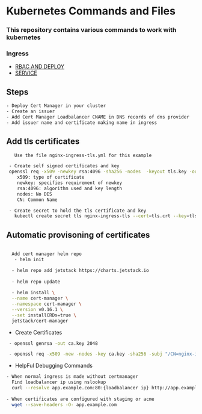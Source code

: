 # Kubernetes Commands and Files

### This repository contains various commands to work with kubernetes

### Ingress

- [RBAC AND DEPLOY](https://raw.githubusercontent.com/kubernetes/ingress-nginx/nginx-0.27.0/deploy/static/mandatory.yaml)
- [SERVICE](https://raw.githubusercontent.com/kubernetes/ingress-nginx/nginx-0.27.0/deploy/static/provider/cloud-generic.yaml)


## Steps
```sh
- Deploy Cert Manager in your cluster 
- Create an issuer 
- Add Cert Manager Loadbalancer CNAME in DNS records of dns provider
- Add issuer name and certificate making name in ingress
```


## Add tls certificates
```sh
   Use the file nginx-ingress-tls.yml for this example

 - Create self signed certificates and key
 openssl req -x509 -newkey rsa:4096 -sha256 -nodes  -keyout tls.key -out tls.crt -subj "/CN=nginx-ingress.com" -days 365
    x509: type of certificate
    newkey: specifies requirement of newkey
    rsa:4096: algorithm used and key length
    nodes: No DES
    CN: Common Name

 - Create secret to hold the tls certificate and key
   kubectl create secret tls nginx-ingress-tls --cert=tls.crt --key=tls.key

```

## Automatic provisoning of certificates
```sh

  Add cert manager helm repo 
   - helm init 

  - helm repo add jetstack https://charts.jetstack.io
 
  - helm repo update
  
  - helm install \
  --name cert-manager \
  --namespace cert-manager \
  --version v0.16.1 \
  --set installCRDs=true \
  jetstack/cert-manager  

```
- Create Certificates

```sh
 - openssl genrsa -out ca.key 2048

 - openssl req -x509 -new -nodes -key ca.key -sha256 -subj "/CN=nginx-ingress.com" -days 1024 -out ca.crt -extensions v3_ca  -config openssl-ca.cnf
```

- HelpFul Debugging Commands
```sh
- When normal ingress is made without certmanager
  Find loadbalancer ip using nslookup
  curl --resolve app.example.com:80:{loadbalancer ip} http://app.example.com/
  
- When certificates are configured with staging or acme 
  wget --save-headers -O- app.example.com

```

